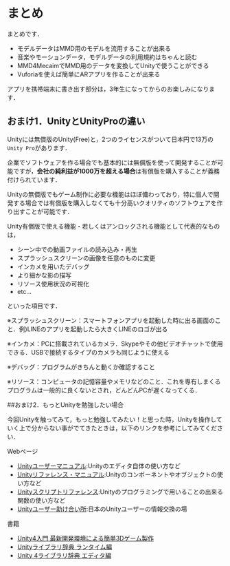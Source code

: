 # まとめ

まとめです．

* モデルデータはMMD用のモデルを流用することが出来る
* 音楽やモーションデータ，モデルデータの利用規約はちゃんと読む
* MMD4MecaimでMMD用のデータを変換してUnityで使うことができる
* Vuforiaを使えば簡単にARアプリを作ることが出来る

アプリを携帯端末に書き出す部分は，3年生になってからのお楽しみになります．


## おまけ1．UnityとUnityProの違い

Unityには無償版のUnity(Free)と，2つのライセンスがついて日本円で13万の`Unity Pro`があります．

企業でソフトウェアを作る場合でも基本的には無償版を使って開発することが可能ですが，**会社の純利益が1000万を超える場合**は有償版を購入することが義務付けられています．


Unityの無償版でもゲーム制作に必要な機能はほぼ備わっており，特に個人で開発する場合では有償版を購入しなくても十分高いクオリティのソフトウェアを作り出すことが可能です．

Unity有償版で使える機能・若しくはアンロックされる機能として代表的なものは，

* シーン中での動画ファイルの読み込み・再生
* スプラッシュスクリーンの画像を任意のものに変更
* インカメを用いたデバッグ
* より細かな影の描写
* リソース使用状況の可視化
* etc...

といった項目です．

※スプラッシュスクリーン：スマートフォンアプリを起動した時に出る画面のこと．例)LINEのアプリを起動したら大きくLINEのロゴが出る

※インカメ：PCに搭載されているカメラ．Skypeやその他ビデオチャットで使用できる．USBで接続するタイプのカメラも同じように使える

※デバッグ：プログラムがきちんと動くか確認すること

※リソース：コンピュータの記憶容量やメモリなどのこと．これを専有しまくるプログラムは一般的に良くないとされ，どんどんPCが遅くなってくる．

##おまけ2．もっとUnityを勉強したい場合

今回Unityを触ってみて，もっと勉強してみたい！と思った時，Unityを操作していく上で分からない事がでてきたときは，以下のリンクを参考にしてみてください．

Webページ
* [Unityユーザーマニュアル](http://docs-jp.unity3d.com/Documentation/Manual/):Unityのエディタ自体の使い方など
* [Unityリファレンス・マニュアル](http://docs-jp.unity3d.com/Documentation/Components/index.html):Unityのコンポーネントやオブジェクトの使い方など
* [Unityスクリプトリファレンス](http://docs-jp.unity3d.com/Documentation/ScriptReference/index.html):Unityのプログラミングで用いることの出来る関数の使い方など
* [Unityユーザー助け合い所](https://www.facebook.com/groups/unityuserj/):日本のUnityユーザーの情報交換の場

書籍
* [Unity4入門 最新開発環境による簡単3Dゲーム製作](http://www.amazon.co.jp/Unity4%E5%85%A5%E9%96%80-%E6%9C%80%E6%96%B0%E9%96%8B%E7%99%BA%E7%92%B0%E5%A2%83%E3%81%AB%E3%82%88%E3%82%8B%E7%B0%A1%E5%8D%983D%E3%82%B2%E3%83%BC%E3%83%A0%E8%A3%BD%E4%BD%9C-%E6%B5%85%E9%87%8E-%E7%A5%90%E4%B8%80/dp/479737490X/ref=sr_1_3?s=books&ie=UTF8&qid=1413004919&sr=1-3&keywords=Unity)
* [Unityライブラリ辞典 ランタイム編](http://www.amazon.co.jp/Unity%E3%83%A9%E3%82%A4%E3%83%96%E3%83%A9%E3%83%AA%E8%BE%9E%E5%85%B8-%E3%83%A9%E3%83%B3%E3%82%BF%E3%82%A4%E3%83%A0%E7%B7%A8-%E5%AE%89%E8%97%A4-%E5%9C%AD%E5%90%BE/dp/4877832858/ref=sr_1_17?s=books&ie=UTF8&qid=1413004919&sr=1-17&keywords=Unity)
* [Unity 4ライブラリ辞典 エディタ編](http://www.amazon.co.jp/Unity-4%E3%83%A9%E3%82%A4%E3%83%96%E3%83%A9%E3%83%AA%E8%BE%9E%E5%85%B8-%E3%82%A8%E3%83%87%E3%82%A3%E3%82%BF%E7%B7%A8-%E5%AE%89%E8%97%A4-%E5%9C%AD%E5%90%BE/dp/4877832866/ref=sr_1_20?s=books&ie=UTF8&qid=1413004919&sr=1-20&keywords=Unity)
